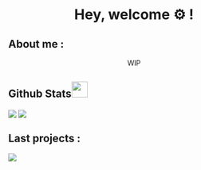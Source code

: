 <!--
**Virdrox/Virdrox** is a ✨ _special_ ✨ repository because its `README.md` (this file) appears on your GitHub profile.

Here are some ideas to get you started:

- 🔭 I’m currently working on ...
- 🌱 I’m currently learning ...
- 👯 I’m looking to collaborate on ...
- 🤔 I’m looking for help with ...
- 💬 Ask me about ...
- 📫 How to reach me: ...
- 😄 Pronouns: ...
- ⚡ Fun fact: ...
-->
<body>
  <h1 align="center"> Hey, welcome ⚙️ !</h1>
  <h2>About me :</h2>
  <p align="center"> WIP </p>
  <h2>Github Stats<img src="https://media.giphy.com/media/9ram4CnmXzDmI7pLkb/giphy.gif" width="32"></h2> 
  <img align="center" src="https://github-readme-stats.vercel.app/api?username=Virdrox&theme=codeSTACKr"/> 
  <img align="center" src="https://github-readme-stats.vercel.app/api/top-langs/?username=Virdrox&theme=codeSTACKr"/>

  <h2>Last projects :</h2> 
  <img align="center" src="https://github-readme-stats.vercel.app/api/pin/?username=Virdrox&repo=SQLtoPYSQLITE3&theme=codeSTACKr"/>
 </body>
